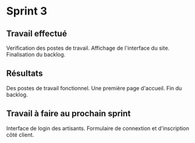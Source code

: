 # Sprint 3

## Travail effectué
Verification des postes de travail.
Affichage de l'interface du site.
Finalisation du backlog.

## Résultats
Des postes de travail fonctionnel.
Une première page d'accueil.
Fin du backlog.

## Travail à faire au prochain sprint
Interface de login des artisants.
Formulaire de connextion et d'inscription côté client.